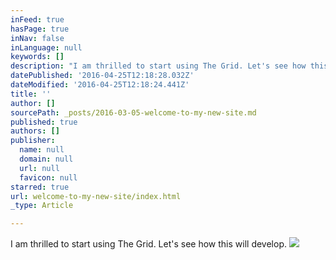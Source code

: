 ```yaml
---
inFeed: true
hasPage: true
inNav: false
inLanguage: null
keywords: []
description: "I am thrilled to start using The Grid. Let's see how this will develop. "
datePublished: '2016-04-25T12:18:28.032Z'
dateModified: '2016-04-25T12:18:24.441Z'
title: ''
author: []
sourcePath: _posts/2016-03-05-welcome-to-my-new-site.md
published: true
authors: []
publisher:
  name: null
  domain: null
  url: null
  favicon: null
starred: true
url: welcome-to-my-new-site/index.html
_type: Article

---
```

I am thrilled to start using The Grid. Let's see how this will develop. ![](https://the-grid-user-content.s3-us-west-2.amazonaws.com/55c5eb5d-e6c9-42cb-958b-ffe7e450b18c.jpg)
